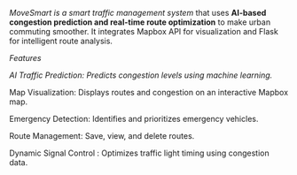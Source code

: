 *MoveSmart is a smart traffic management system* that uses **AI-based congestion prediction and real-time route optimization** to make urban commuting smoother. It integrates Mapbox API for visualization and Flask for intelligent route analysis.

 *Features*

*AI Traffic Prediction: Predicts congestion levels using machine learning.*
 
Map Visualization: Displays routes and congestion on an interactive Mapbox map.

Emergency Detection: Identifies and prioritizes emergency vehicles.

Route Management: Save, view, and delete routes.

Dynamic Signal Control : Optimizes traffic light timing using congestion data.